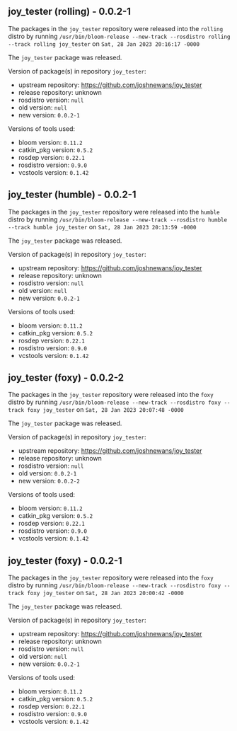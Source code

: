 ## joy_tester (rolling) - 0.0.2-1

The packages in the `joy_tester` repository were released into the `rolling` distro by running `/usr/bin/bloom-release --new-track --rosdistro rolling --track rolling joy_tester` on `Sat, 28 Jan 2023 20:16:17 -0000`

The `joy_tester` package was released.

Version of package(s) in repository `joy_tester`:

- upstream repository: https://github.com/joshnewans/joy_tester
- release repository: unknown
- rosdistro version: `null`
- old version: `null`
- new version: `0.0.2-1`

Versions of tools used:

- bloom version: `0.11.2`
- catkin_pkg version: `0.5.2`
- rosdep version: `0.22.1`
- rosdistro version: `0.9.0`
- vcstools version: `0.1.42`


## joy_tester (humble) - 0.0.2-1

The packages in the `joy_tester` repository were released into the `humble` distro by running `/usr/bin/bloom-release --new-track --rosdistro humble --track humble joy_tester` on `Sat, 28 Jan 2023 20:13:59 -0000`

The `joy_tester` package was released.

Version of package(s) in repository `joy_tester`:

- upstream repository: https://github.com/joshnewans/joy_tester
- release repository: unknown
- rosdistro version: `null`
- old version: `null`
- new version: `0.0.2-1`

Versions of tools used:

- bloom version: `0.11.2`
- catkin_pkg version: `0.5.2`
- rosdep version: `0.22.1`
- rosdistro version: `0.9.0`
- vcstools version: `0.1.42`


## joy_tester (foxy) - 0.0.2-2

The packages in the `joy_tester` repository were released into the `foxy` distro by running `/usr/bin/bloom-release --new-track --rosdistro foxy --track foxy joy_tester` on `Sat, 28 Jan 2023 20:07:48 -0000`

The `joy_tester` package was released.

Version of package(s) in repository `joy_tester`:

- upstream repository: https://github.com/joshnewans/joy_tester
- release repository: unknown
- rosdistro version: `null`
- old version: `0.0.2-1`
- new version: `0.0.2-2`

Versions of tools used:

- bloom version: `0.11.2`
- catkin_pkg version: `0.5.2`
- rosdep version: `0.22.1`
- rosdistro version: `0.9.0`
- vcstools version: `0.1.42`


## joy_tester (foxy) - 0.0.2-1

The packages in the `joy_tester` repository were released into the `foxy` distro by running `/usr/bin/bloom-release --new-track --rosdistro foxy --track foxy joy_tester` on `Sat, 28 Jan 2023 20:00:42 -0000`

The `joy_tester` package was released.

Version of package(s) in repository `joy_tester`:

- upstream repository: https://github.com/joshnewans/joy_tester
- release repository: unknown
- rosdistro version: `null`
- old version: `null`
- new version: `0.0.2-1`

Versions of tools used:

- bloom version: `0.11.2`
- catkin_pkg version: `0.5.2`
- rosdep version: `0.22.1`
- rosdistro version: `0.9.0`
- vcstools version: `0.1.42`


